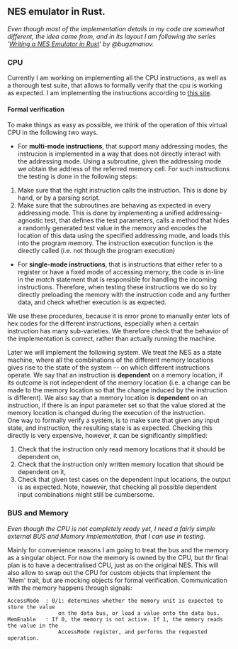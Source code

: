 ## NES emulator in Rust.

*Even though most of the implementation details in my code are somewhat different, the idea came from, and in its layout I am following the series '[Writing a NES Emulator in Rust](https://bugzmanov.github.io/nes_ebook/chapter_3_2.html)' by @bugzmanov.*


### CPU

Currently I am working on implementing all the CPU instructions, as well as a thorough test suite, that allows to formally verify that the cpu is working as expected. I am implementing the instructions according to [this site][1]. 

#### Formal verification

To make things as easy as possible, we think of the operation of this virtual CPU in the following two ways.
* For **multi-mode instructions**, that support many addressing modes, the instrucion is implemented in a way that does not directly interact with the addressing mode. Using a subroutine, given the addressing mode we obtain the address of the referred memory cell. For such instructions the testing is done in the following steps:
1. Make sure that the right instruction calls the instruction. This is done by hand, or by a parsing script.
2. Make sure that the subroutines are behaving as expected in every addressing mode. This is done by implementing a unified addressing-agnostic test, that defines the test parameters, calls a method that hides a randomly generated test value in the memory and encodes the location of this data using the specified addressing mode, and loads this into the program memory. The instruction execution function is the directly called (i.e. not though the program execution)

* For **single-mode instructions**, that is instructions that either refer to a register or have a fixed mode of accessing memory, the code is in-line in the *match* statement that is responsible for handling the incoming instructions. Therefore, when testing these instructions we do so by directly preloading the memory with the instruction code and any further data, and check whether execution is as expected.  


We use these procedures, because it is error prone to manually enter lots of hex codes for the different instructions, especially when a certain instruction has many sub-varieties. We therefore check that the behavior of the implementation is correct, rather than actually running the machine. 

Later we will implement the following system. We treat the NES as a state machine, where all the combinations of the different memory locations gives rise to the state of the system -- on which different instructions operate. We say that an instruction is **dependent** on a memory location, if its outcome is not independent of the memory location (i.e. a change can be made to the memory location so that the change induced by the instruction is different). We also say that a memory location is **dependent** on an instruction, if there is an input parameter set so that the value stored at the memory location is changed during the execution of the instruction.  
One way to formally verify a system, is to make sure that given any input state, and instruction, the resulting state is as expected. Checking this directly is very expensive, however, it can be significantly simplified:
1. Check that the instruction only read memory locations that it should be dependent on,
2. Check that the instruction only written memory location that should be dependent on it,
3. Check that given test cases on the dependent input locations, the output is as expected.
Note, however, that checking all possible dependent input combinations might still be cumbersome. 

### BUS and Memory

*Even though the CPU is not completely ready yet, I need a fairly simple external BUS and Memory implementation, that I can use in testing.*

Mainly for convenience reasons I am going to treat the bus and the memory as a singular object. For now the memory is owned by the CPU, but thr final plan is to have a decentralised CPU, just as on the original NES. This will also allow to swap out the CPU for custom objects that implement the 'Mem' trait, but are mocking objects for formal verification. Communication with the memory happens through signals:

    AccessMode  : 0/1: determines whether the memory unit is expected to store the value
                    on the data bus, or load a value onto the data bus.
    MemEnable   : If 0, the memory is not active. If 1, the memory reads the value in the
                    AccessMode register, and performs the requested operation.

[1]:https://www.nesdev.org/obelisk-6502-guide/index.html

